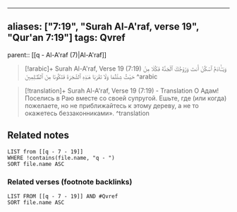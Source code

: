 
---
aliases: ["7:19", "Surah Al-A'raf, verse 19", "Qur'an 7:19"]
tags: Qvref
---

parent:: [[q - Al-A'raf (7)|Al-A'raf]]

> [!arabic]+ Surah Al-A'raf, Verse 19 (7:19)
> <span class="quran-arabic">وَيَـٰٓـَٔادَمُ ٱسْكُنْ أَنتَ وَزَوْجُكَ ٱلْجَنَّةَ فَكُلَا مِنْ حَيْثُ شِئْتُمَا وَلَا تَقْرَبَا هَـٰذِهِ ٱلشَّجَرَةَ فَتَكُونَا مِنَ ٱلظَّـٰلِمِينَ</span>
^arabic

> [!translation]+ Surah Al-A'raf, Verse 19 (7:19) - Translation
> О Адам! Поселись в Раю вместе со своей супругой. Ешьте, где (или когда) пожелаете, но не приближайтесь к этому дереву, а не то окажетесь беззаконниками».
^translation



## Related notes
```dataview
LIST from [[q - 7 - 19]]
WHERE !contains(file.name, "q - ")
SORT file.name ASC
```

### Related verses (footnote backlinks)
```dataview
LIST FROM [[q - 7 - 19]] AND #Qvref
SORT file.name ASC
```

